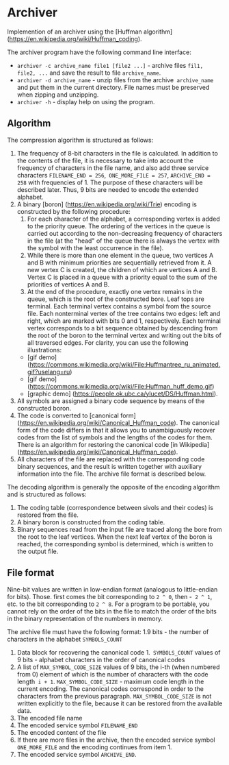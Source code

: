 # Archiver

Implemention of an archiver using the [Huffman algorithm] (https://en.wikipedia.org/wiki/Huffman_coding).

The archiver program have the following command line interface:
* `archiver -c archive_name file1 [file2 ...]` - archive files `fil1, file2, ...` and save the result to file `archive_name`.
* `archiver -d archive_name` - unzip files from the archive` archive_name` and put them in the current directory. File names must be preserved when zipping and unzipping.
* `archiver -h` - display help on using the program.

## Algorithm

The compression algorithm is structured as follows:
1. The frequency of 8-bit characters in the file is calculated. In addition to the contents of the file, it is necessary to take into account the frequency of characters in the file name, and also add three service characters `FILENAME_END = 256`,` ONE_MORE_FILE = 257`, `ARCHIVE_END = 258` with frequencies of 1. The purpose of these characters will be described later. Thus, 9 bits are needed to encode the extended alphabet.
1. A binary [boron] (https://en.wikipedia.org/wiki/Trie) encoding is constructed by the following procedure:
    1. For each character of the alphabet, a corresponding vertex is added to the priority queue. The ordering of the vertices in the queue is carried out according to the non-decreasing frequency of characters in the file (at the "head" of the queue there is always the vertex with the symbol with the least occurrence in the file).
    1. While there is more than one element in the queue, two vertices A and B with minimum priorities are sequentially retrieved from it. A new vertex C is created, the children of which are vertices A and B.
       Vertex C is placed in a queue with a priority equal to the sum of the priorities of vertices A and B.
    1. At the end of the procedure, exactly one vertex remains in the queue, which is the root of the constructed bore. Leaf tops are terminal.
       Each terminal vertex contains a symbol from the source file.
       Each nonterminal vertex of the tree contains two edges: left and right, which are marked with bits 0 and 1, respectively.
       Each terminal vertex corresponds to a bit sequence obtained by descending from the root of the boron to the terminal vertex and writing out the bits of all traversed edges.
       For clarity, you can use the following illustrations:
    * [gif demo] (https://commons.wikimedia.org/wiki/File:Huffmantree_ru_animated.gif?uselang=ru)
    * [gif demo] (https://commons.wikimedia.org/wiki/File:Huffman_huff_demo.gif)
    * [graphic demo] (https://people.ok.ubc.ca/ylucet/DS/Huffman.html).
1. All symbols are assigned a binary code sequence by means of the constructed boron.
1. The code is converted to [canonical form] (https://en.wikipedia.org/wiki/Canonical_Huffman_code). The canonical form of the code differs in that it allows you to unambiguously recover codes from the list of symbols and the lengths of the codes for them. There is an algorithm for restoring the canonical code [in Wikipedia] (https://en.wikipedia.org/wiki/Canonical_Huffman_code).
1. All characters of the file are replaced with the corresponding code binary sequences, and the result is written together with auxiliary information into the file. The archive file format is described below.

The decoding algorithm is generally the opposite of the encoding algorithm and is structured as follows:
1. The coding table (correspondence between sivols and their codes) is restored from the file.
1. A binary boron is constructed from the coding table.
1. Binary sequences read from the input file are traced along the bore from the root to the leaf vertices. When the next leaf vertex of the boron is reached, the corresponding symbol is determined, which is written to the output file.

## File format
Nine-bit values are written in low-endian format (analogous to little-endian for bits). Those. first comes the bit corresponding to `2 ^ 0`, then -` 2 ^ 1`, etc. to the bit corresponding to `2 ^ 8`. For a program to be portable, you cannot rely on the order of the bits in the file to match the order of the bits in the binary representation of the numbers in memory.

The archive file must have the following format:
1.9 bits - the number of characters in the alphabet `SYMBOLS_COUNT`
1. Data block for recovering the canonical code
1.` SYMBOLS_COUNT` values ​​of 9 bits - alphabet characters in the order of canonical codes
1. A list of `MAX_SYMBOL_CODE_SIZE` values ​​of 9 bits, the i-th (when numbered from 0) element of which is the number of characters with the code length` i + 1`. `MAX_SYMBOL_CODE_SIZE` - maximum code length in the current encoding. The canonical codes correspond in order to the characters from the previous paragraph. `MAX_SYMBOL_CODE_SIZE` is not written explicitly to the file, because it can be restored from the available data.
1. The encoded file name
1. The encoded service symbol `FILENAME_END`
1. The encoded content of the file
1. If there are more files in the archive, then the encoded service symbol `ONE_MORE_FILE` and the encoding continues from item 1.
1. The encoded service symbol `ARCHIVE_END`.

